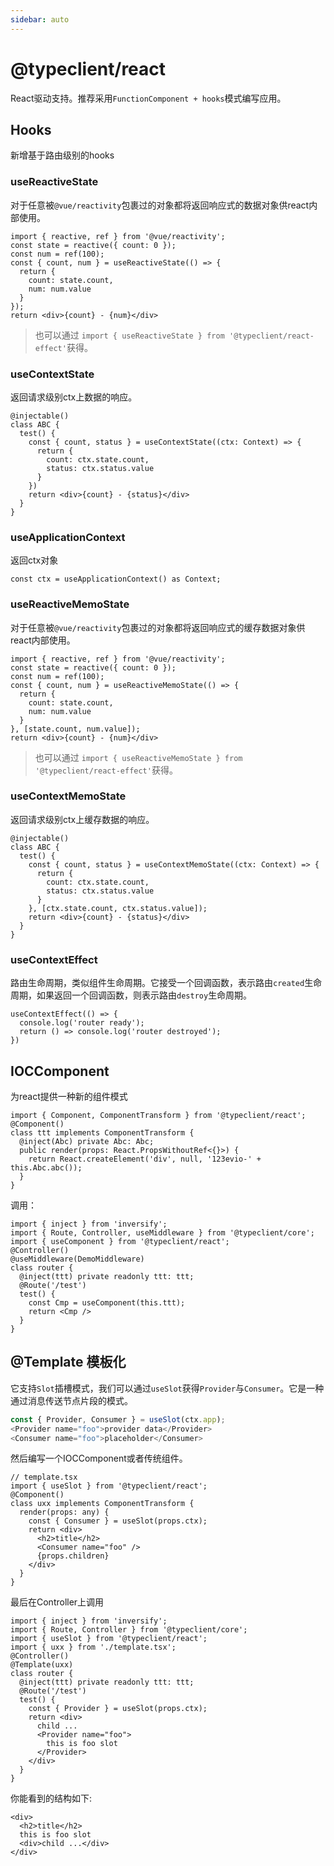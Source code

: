 ```yaml
---
sidebar: auto
---
```


# @typeclient/react

React驱动支持。推荐采用`FunctionComponent + hooks`模式编写应用。

## Hooks

新增基于路由级别的hooks

### useReactiveState

对于任意被`@vue/reactivity`包裹过的对象都将返回响应式的数据对象供react内部使用。

```tsx
import { reactive, ref } from '@vue/reactivity';
const state = reactive({ count: 0 });
const num = ref(100);
const { count, num } = useReactiveState(() => {
  return {
    count: state.count,
    num: num.value
  }
});
return <div>{count} - {num}</div>
```

> 也可以通过 `import { useReactiveState } from '@typeclient/react-effect'`获得。

### useContextState

返回请求级别ctx上数据的响应。

```tsx
@injectable()
class ABC {
  test() {
    const { count, status } = useContextState((ctx: Context) => {
      return {
        count: ctx.state.count,
        status: ctx.status.value
      }
    })
    return <div>{count} - {status}</div>
  }
}
```

### useApplicationContext

返回ctx对象

```tsx
const ctx = useApplicationContext() as Context;
```

### useReactiveMemoState

对于任意被`@vue/reactivity`包裹过的对象都将返回响应式的缓存数据对象供react内部使用。

```tsx
import { reactive, ref } from '@vue/reactivity';
const state = reactive({ count: 0 });
const num = ref(100);
const { count, num } = useReactiveMemoState(() => {
  return {
    count: state.count,
    num: num.value
  }
}, [state.count, num.value]);
return <div>{count} - {num}</div>
```

> 也可以通过 `import { useReactiveMemoState } from '@typeclient/react-effect'`获得。

### useContextMemoState

返回请求级别ctx上缓存数据的响应。

```tsx
@injectable()
class ABC {
  test() {
    const { count, status } = useContextMemoState((ctx: Context) => {
      return {
        count: ctx.state.count,
        status: ctx.status.value
      }
    }, [ctx.state.count, ctx.status.value]);
    return <div>{count} - {status}</div>
  }
}
```

### useContextEffect

路由生命周期，类似组件生命周期。它接受一个回调函数，表示路由`created`生命周期，如果返回一个回调函数，则表示路由`destroy`生命周期。

```tsx
useContextEffect(() => {
  console.log('router ready');
  return () => console.log('router destroyed');
})
```

## IOCComponent

为react提供一种新的组件模式

```tsx
import { Component, ComponentTransform } from '@typeclient/react';
@Component()
class ttt implements ComponentTransform {
  @inject(Abc) private Abc: Abc;
  public render(props: React.PropsWithoutRef<{}>) {
    return React.createElement('div', null, '123evio-' + this.Abc.abc());
  }
}
```

调用：

```tsx
import { inject } from 'inversify';
import { Route, Controller, useMiddleware } from '@typeclient/core';
import { useComponent } from '@typeclient/react';
@Controller()
@useMiddleware(DemoMiddleware)
class router {
  @inject(ttt) private readonly ttt: ttt;
  @Route('/test')
  test() {
    const Cmp = useComponent(this.ttt);
    return <Cmp />
  }
}
```

## @Template 模板化

它支持`Slot`插槽模式，我们可以通过`useSlot`获得`Provider`与`Consumer`。它是一种通过消息传送节点片段的模式。

```ts
const { Provider, Consumer } = useSlot(ctx.app);
<Provider name="foo">provider data</Provider>
<Consumer name="foo">placeholder</Consumer>
```

然后编写一个IOCComponent或者传统组件。

```tsx
// template.tsx
import { useSlot } from '@typeclient/react';
@Component()
class uxx implements ComponentTransform {
  render(props: any) {
    const { Consumer } = useSlot(props.ctx);
    return <div>
      <h2>title</h2>
      <Consumer name="foo" />
      {props.children}
    </div>
  }
}
```

最后在Controller上调用

```tsx
import { inject } from 'inversify';
import { Route, Controller } from '@typeclient/core';
import { useSlot } from '@typeclient/react';
import { uxx } from './template.tsx';
@Controller()
@Template(uxx)
class router {
  @inject(ttt) private readonly ttt: ttt;
  @Route('/test')
  test() {
    const { Provider } = useSlot(props.ctx);
    return <div>
      child ...
      <Provider name="foo">
        this is foo slot
      </Provider>
    </div>
  }
}
```

你能看到的结构如下:

```tsx
<div>
  <h2>title</h2>
  this is foo slot
  <div>child ...</div>
</div>
```